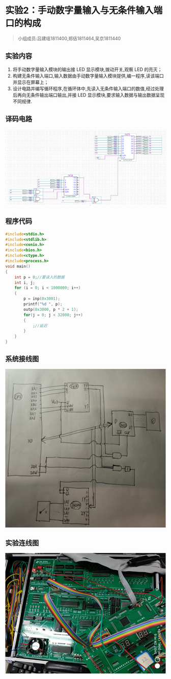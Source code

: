 # 实验2：手动数字量输入与无条件输入端口的构成

> 小组成员:吕建瑶1811400,郑佶1811464,吴京1811440

## 实验内容

1. 将手动数字量输入模块的输出接 LED 显示模块,拨动开关,观察 LED 的亮灭；
2. 构建无条件输入端口,输入数据由手动数字量输入模块提供,编一程序,读该端口并显示在屏幕上；
3. 设计电路并编写循环程序,在循环体中,先读入无条件输入端口的数值,经过处理后再向无条件输出端口输出,并接 LED 显示模块,要求输入数据与输出数据呈现不同规律.

## 译码电路

![](img/lab2_decode.png)

## 程序代码

```c
#include<stdio.h>
#include<stdlib.h>
#include<conio.h>
#include<bios.h>
#include<ctype.h>
#include<process.h>
void main()
{
	int p = 0;//要读入的数据
	int i, j;
	for (i = 0; i < 1000000; i++)
	{
		p = inp(0x3001);
		printf("%d ", p);
		outp(0x3000, p * 2 + 1);
		for(j = 0; j < 32000; j++)
		{
			;//延迟
		}
	}
}
```

## 系统接线图

![](img/lab2_diagram.jpg)

## 实验连线图

![](img/lab2_result.png)
